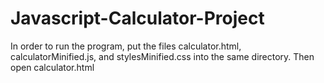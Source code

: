 # Javascript-Calculator-Project
In order to run the program, put the files calculator.html, calculatorMinified.js, and stylesMinified.css into the same directory. Then open calculator.html
